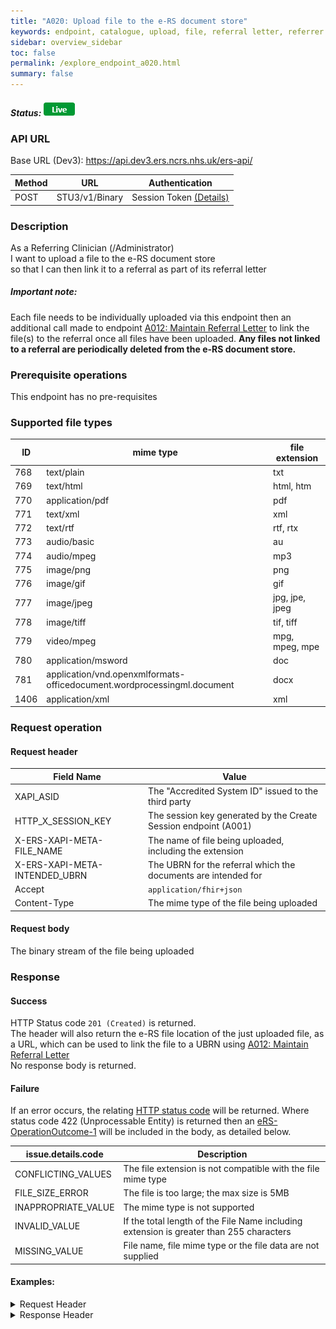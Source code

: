 ```yaml
---
title: "A020: Upload file to the e-RS document store"
keywords: endpoint, catalogue, upload, file, referral letter, referrer clinical information
sidebar: overview_sidebar
toc: false
permalink: /explore_endpoint_a020.html
summary: false
---
```


##### Status: ![Live](images/icons/api_live.png)

### API URL

Base URL (Dev3): https://api.dev3.ers.ncrs.nhs.uk/ers-api/

| Method | URL | Authentication |
| -------| --- | ---------------- |
| POST | STU3/v1/Binary | Session Token [(Details)](develop_business_flow_bf001.html) |

### Description
As a Referring Clinician (/Administrator)  
I want to upload a file to the e-RS document store  
so that I can then link it to a referral as part of its referral letter  

##### Important note:
Each file needs to be individually uploaded via this endpoint then an additional call made to endpoint [A012: Maintain Referral Letter](explore_endpoint_a012.html) to link the file(s) to the referral once all files have been uploaded. **Any files not linked to a referral are periodically deleted from the e-RS document store.**

### Prerequisite operations
This endpoint has no pre-requisites

### Supported file types  

| ID   | mime type | file extension |
| ---- | ---------- | -------------- |
| 768  | text/plain        | txt            |
| 769  | text/html         | html, htm      |
| 770  | application/pdf   | pdf            |
| 771  | text/xml	         | xml            |
| 772  | text/rtf	         | rtf, rtx       |
| 773  | audio/basic       | au             |
| 774  | audio/mpeg	       | mp3            |
| 775  | image/png	       | png            |
| 776  | image/gif	       | gif            |
| 777  | image/jpeg	       | jpg, jpe, jpeg |
| 778  | image/tiff	       | tif, tiff      |
| 779  | video/mpeg	       | mpg, mpeg, mpe |
| 780  | application/msword | doc            |
| 781  | application/vnd.openxmlformats-officedocument.wordprocessingml.document | docx |
| 1406 | application/xml	 | xml            |  


### Request operation

#### Request header

| Field Name | Value |
| ---- | ---- |
| XAPI_ASID | The "Accredited System ID" issued to the third party |
| HTTP_X_SESSION_KEY | The session key generated by the Create Session endpoint (A001)  |
| X-ERS-XAPI-META-FILE_NAME  | The name of file being uploaded, including the extension|
| X-ERS-XAPI-META-INTENDED_UBRN | The UBRN for the referral which the documents are intended for |
| Accept | `application/fhir+json` |
| Content-Type |	The mime type of the file being uploaded |


#### Request body
The binary stream of the file being uploaded

### Response

#### Success
HTTP Status code `201 (Created)` is returned.  
The header will also return the e-RS file location of the just uploaded file, as a URL, which can be used to link the file to a UBRN using [A012: Maintain Referral Letter](explore_endpoint_a012.html)  
No response body is returned.  

#### Failure
If an error occurs, the relating [HTTP status code](explore_error_messages.html) will be returned. Where status code 422 (Unprocessable Entity) is returned then an [eRS-OperationOutcome-1](https://fhir.nhs.uk/STU3/StructureDefinition/eRS-OperationOutcome-1) will be included in the body, as detailed below.  

| issue.details.code | Description |
| ------------------ | ------ |
| CONFLICTING_VALUES | The file extension is not compatible with the file mime type |
| FILE_SIZE_ERROR | The file is too large; the max size is 5MB |
| INAPPROPRIATE_VALUE | The mime type is not supported |
| INVALID_VALUE | If the total length of the File Name including extension is greater than 255 characters |
| MISSING_VALUE | File name,  file mime type or the file data are not supplied |

#### Examples:

<details><summary>Request Header</summary>
<br>
  <pre>
  Content-Type:text/plain
  HTTP_X_SESSION_KEY:AuthHelper_professional_e8625b8d-5261-463b-b51e-65168acf933c  
  X-ERS-XAPI-META-FILE_NAME:test.docx  
  X-ERS-XAPI-META-INTENDED_UBRN:000000070000  
  xapi_asid:999000000045  
  </pre>
</details>

<details><summary>Response Header</summary>
<br>
  <pre>
  Connection:close
  Content-Length:0
  Content-Type:application/x-httpd-php
  Date:Wed, 17 Jul 2019 17:34:18 GMT
  Location:Binary/att-70000-70000
  X_ERS_TRANSACTION_ID:5495d5e9-3f55-4411-9ce7-b27b2d7cdac0-1
  </pre>
</details>
<br>
